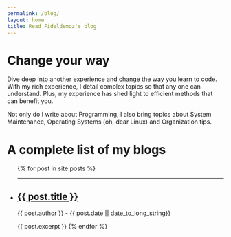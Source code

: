```yaml
---
permalink: /blog/
layout: home
title: Read Fideldemoz's blog
---
```

# Change your way
Dive deep into another experience and change the way you learn to code.  With my rich experience, I detail complex topics 
so that any one can understand.  Plus, my experience has shed light to efficient methods that can benefit you.

Not only do I write about Programming, I also bring topics about System Maintenance, Operating Systems (oh, dear Linux) and Organization 
tips.

# A complete list of my blogs
<ul class="blog_li">
  {% for post in site.posts %}
    <hr>
    <li class="blogs">
      <h2><a href="{{ post.url }}">{{ post.title }}</a></h2>
      <p>{{ post.author }} - {{ post.date || date_to_long_string}}</p>
    </li>
    {{ post.excerpt }}
  {% endfor %}
</ul>

